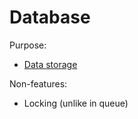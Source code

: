 # Database

Purpose:
* [Data storage](../core-functionalities/data-storage.md)

Non-features:
* Locking (unlike in queue)
